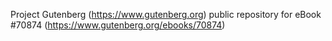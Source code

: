 Project Gutenberg (https://www.gutenberg.org) public repository for
eBook #70874 (https://www.gutenberg.org/ebooks/70874)
